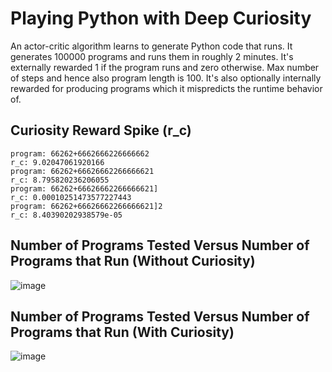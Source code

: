# Playing Python with Deep Curiosity

An actor-critic algorithm learns to generate Python code that runs. It generates 100000 programs and runs them in roughly 2 minutes. It's externally rewarded 1 if the program runs and zero otherwise. Max number of steps and hence also program length is 100. It's also optionally internally rewarded for producing programs which it mispredicts the runtime behavior of.

## Curiosity Reward Spike (r_c)

```
program: 66262+6662666226666662
r_c: 9.02047061920166
program: 66262+66626662266666621
r_c: 8.795820236206055
program: 66262+66626662266666621]
r_c: 0.00010251473577227443
program: 66262+66626662266666621]2
r_c: 8.40390202938579e-05
```

## Number of Programs Tested Versus Number of Programs that Run (Without Curiosity)

![image](https://github.com/user-attachments/assets/6ce44d96-cb36-40d8-9632-7bfc095ebefb)

## Number of Programs Tested Versus Number of Programs that Run (With Curiosity)

![image](https://github.com/user-attachments/assets/347116b1-f312-41ca-ba62-6bfa71cf6e29)


